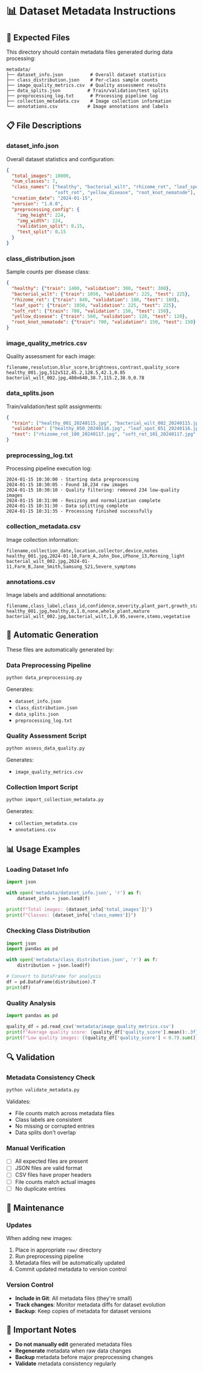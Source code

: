 # 📊 Dataset Metadata Instructions

## 📁 Expected Files

This directory should contain metadata files generated during data processing:

```
metadata/
├── dataset_info.json          # Overall dataset statistics
├── class_distribution.json    # Per-class sample counts
├── image_quality_metrics.csv  # Quality assessment results
├── data_splits.json          # Train/validation/test splits
├── preprocessing_log.txt      # Processing pipeline log
├── collection_metadata.csv    # Image collection information
└── annotations.csv           # Image annotations and labels
```

## 📋 File Descriptions

### **dataset_info.json**
Overall dataset statistics and configuration:
```json
{
  "total_images": 10000,
  "num_classes": 7,
  "class_names": ["healthy", "bacterial_wilt", "rhizome_rot", "leaf_spot", 
                  "soft_rot", "yellow_disease", "root_knot_nematode"],
  "creation_date": "2024-01-15",
  "version": "1.0.0",
  "preprocessing_config": {
    "img_height": 224,
    "img_width": 224,
    "validation_split": 0.15,
    "test_split": 0.15
  }
}
```

### **class_distribution.json**
Sample counts per disease class:
```json
{
  "healthy": {"train": 1400, "validation": 300, "test": 300},
  "bacterial_wilt": {"train": 1050, "validation": 225, "test": 225},
  "rhizome_rot": {"train": 840, "validation": 180, "test": 180},
  "leaf_spot": {"train": 1050, "validation": 225, "test": 225},
  "soft_rot": {"train": 700, "validation": 150, "test": 150},
  "yellow_disease": {"train": 560, "validation": 120, "test": 120},
  "root_knot_nematode": {"train": 700, "validation": 150, "test": 150}
}
```

### **image_quality_metrics.csv**
Quality assessment for each image:
```csv
filename,resolution,blur_score,brightness,contrast,quality_score
healthy_001.jpg,512x512,45.2,128.5,42.1,0.85
bacterial_wilt_002.jpg,480x640,38.7,115.2,38.9,0.78
```

### **data_splits.json**
Train/validation/test split assignments:
```json
{
  "train": ["healthy_001_20240115.jpg", "bacterial_wilt_002_20240115.jpg", ...],
  "validation": ["healthy_050_20240116.jpg", "leaf_spot_051_20240116.jpg", ...],
  "test": ["rhizome_rot_100_20240117.jpg", "soft_rot_101_20240117.jpg", ...]
}
```

### **preprocessing_log.txt**
Processing pipeline execution log:
```
2024-01-15 10:30:00 - Starting data preprocessing
2024-01-15 10:30:05 - Found 10,234 raw images
2024-01-15 10:30:10 - Quality filtering: removed 234 low-quality images
2024-01-15 10:31:00 - Resizing and normalization complete
2024-01-15 10:31:30 - Data splitting complete
2024-01-15 10:31:35 - Processing finished successfully
```

### **collection_metadata.csv**
Image collection information:
```csv
filename,collection_date,location,collector,device,notes
healthy_001.jpg,2024-01-10,Farm_A,John_Doe,iPhone_13,Morning_light
bacterial_wilt_002.jpg,2024-01-11,Farm_B,Jane_Smith,Samsung_S21,Severe_symptoms
```

### **annotations.csv**
Image labels and additional annotations:
```csv
filename,class_label,class_id,confidence,severity,plant_part,growth_stage
healthy_001.jpg,healthy,0,1.0,none,whole_plant,mature
bacterial_wilt_002.jpg,bacterial_wilt,1,0.95,severe,stems,vegetative
```

## 🔄 Automatic Generation

These files are automatically generated by:

### **Data Preprocessing Pipeline**
```bash
python data_preprocessing.py
```
Generates:
- `dataset_info.json`
- `class_distribution.json`
- `data_splits.json`
- `preprocessing_log.txt`

### **Quality Assessment Script**
```bash
python assess_data_quality.py
```
Generates:
- `image_quality_metrics.csv`

### **Collection Import Script**
```bash
python import_collection_metadata.py
```
Generates:
- `collection_metadata.csv`
- `annotations.csv`

## 📊 Usage Examples

### **Loading Dataset Info**
```python
import json

with open('metadata/dataset_info.json', 'r') as f:
    dataset_info = json.load(f)
    
print(f"Total images: {dataset_info['total_images']}")
print(f"Classes: {dataset_info['class_names']}")
```

### **Checking Class Distribution**
```python
import json
import pandas as pd

with open('metadata/class_distribution.json', 'r') as f:
    distribution = json.load(f)

# Convert to DataFrame for analysis
df = pd.DataFrame(distribution).T
print(df)
```

### **Quality Analysis**
```python
import pandas as pd

quality_df = pd.read_csv('metadata/image_quality_metrics.csv')
print(f"Average quality score: {quality_df['quality_score'].mean():.3f}")
print(f"Low quality images: {(quality_df['quality_score'] < 0.7).sum()}")
```

## 🔍 Validation

### **Metadata Consistency Check**
```bash
python validate_metadata.py
```

Validates:
- File counts match across metadata files
- Class labels are consistent
- No missing or corrupted entries
- Data splits don't overlap

### **Manual Verification**
- [ ] All expected files are present
- [ ] JSON files are valid format
- [ ] CSV files have proper headers
- [ ] File counts match actual images
- [ ] No duplicate entries

## 📝 Maintenance

### **Updates**
When adding new images:
1. Place in appropriate `raw/` directory
2. Run preprocessing pipeline
3. Metadata files will be automatically updated
4. Commit updated metadata to version control

### **Version Control**
- **Include in Git**: All metadata files (they're small)
- **Track changes**: Monitor metadata diffs for dataset evolution
- **Backup**: Keep copies of metadata for dataset versions

## 🚨 Important Notes

- **Do not manually edit** generated metadata files
- **Regenerate** metadata when raw data changes
- **Backup** metadata before major preprocessing changes
- **Validate** metadata consistency regularly

